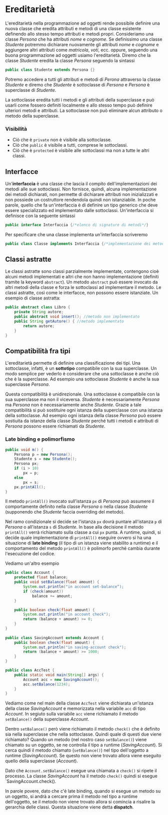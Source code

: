 # Ereditarietà
L'ereditarietà nella programmazione ad oggetti rende possibile definire una nuova classe che eredita attributi e metodi di una classe esistente definendo allo stesso tempo attributi e metodi propri. Consideriamo una classe *Persona* che ha attributi *nome* e *cognome*. Se definissimo una classe *Studente* potremmo dichiarare nuovamente gli attributi *nome* e *cognome* e aggiungere altri attributi come *matricola*, *voti*, ecc. oppure, seguendo una buona programmazione ad oggetti usiamo l'ereditarietà. Diremo che la classe *Studente* eredita la classe *Persona* seguendo la sintassi
```java
public class Studente extends Persona {}
```
Potremo accedere a tutti gli attributi e metodi di *Perona* attraverso la classe *Studente* e diremo che *Studente* è sottoclasse di *Persona* e *Persona* è superclasse di *Studente*.

La sottoclasse eredita tutti i metodi e gli attributi della superclasse e può usarli come fossero definiti localmente e allo stesso tempo può definire ulteriori metodi e attributi. La sottoclasse non può eliminare alcun attributo o metodo della superclasse.

### Visibilità
- Ciò che è `private` non è visibile alla sottoclasse.
- Ciò che `public` è visibile a tutti, comprese le sottoclassi.
- Ciò che è `protected` è visibile alle sottoclassi ma non a tutte le altri classi.

## Interfacce
Un'**interfaccia** è una classe che lascia il compito dell'implementazioni dei metodi alle sue sottoclassi. Non fornisce, quindi, alcuna implementazione dei metodi dichiarati, non permette di dichiarare attributi non inizializzati e non possiede un costruttore rendendola quindi non istanziabile. In poche parole, quello che fa un'interfaccia è di definire un tipo generico che deve essere specializzato ed implementato dalle sottoclassi. Un'interfaccia si definisce con la seguente sintassi
```java
public interface Interfaccia {/*elenco di signature di metodi*/}
```
Per specificare che una classe implementa un'interfaccia scriveremo
```java
public class Classe implements Interfaccia {/*implementazione dei metodi elencati nell'interfaccia*/}
```

## Classi astratte
Le classi astratte sono classi parzialmente implementate, contengono cioè alcuni metodi implementati e altri che non hanno implementazione (definiti tramite la keyword `abstract`). Un metodo `abstract` può essere invocato da altri metodi della classe e forza le sottoclassi ad implementare il metodo. Le classi astratte, così come le interfacce, non possono essere istanziate.
Un esempio di classe astratta:
```java
public abstract class Libro {
	private String autore;
	public abstract void insert(); //metodo non implementato
	public String getAutore() { //metodo implementato
		return autore;
	}
}
```

## Compatibilità fra tipi
L'ereditarietà permette di definire una classificazione dei tipi. Una sottoclasse, infatti, è un **sottotipo** compatibile con la sua superclasse. Un modo semplice per vederlo è considerare che una sottoclasse è anche ciò che è la superclasse. Ad esempio una sottoclasse *Studente* è anche la sua superclasse *Persona*.

Questa compatibilità è unidirezionale. Una sottoclasse è compatibile con la sua superclasse ma non il viceversa. *Studente* è necessariamente *Persona* ma *Persona* non è necessariamente anche *Studente*. Grazie a tale compatibilità si può sostituire ogni istanza della superclasse con una istanza della sottoclasse. Ad esempio ogni istanza della classe *Persona* può essere sostiuita da istanze della classe *Studente* perché tutti i metodi e attributi di *Persona* possono essere richiamati da *Studente*.

### Late binding e polimorfismo
```java
public void m() {
	Persona p = new Persona();
	Studente s = new Studente();
	Persona px;
	if (i > 10)
		px = p;
	else
		px = s;
	px.printAll();
}
```
Il metodo `printAll()` invocato sull'istanza `px` di *Persona* può assumere il comportamente definito nella classe *Persona* o nella classe *Studente* (supponendo che *Studente* faccia overriding del metodo).

Nel ramo condizionale si decide se l'istanza `px` dovrà puntare all'istanza `p` di *Persona* o all'istanza `s` di *Studente*. In base alla decisione il metodo `printAll()` verrà richiamato sulla classe a cui `px` punta. A runtime, quindi, si decide quale implementazione di `printAll()` eseguire ovvero si ha una situazione di **late binding** (il tipo di un istanza viene stabilito a runtime) e il comportamento del metodo `printAll()` è polimorfo perché cambia durante l'esecuzione del codice.

Vediamo un'altro esempio
```java
public class Account {
	protected float balance;
	public void setBalance(float amount) {
		System.out.println("in account set-balance“);
		if (check(amount))
			balance += amount;
	}

	public boolean check(float amount) {
		System.out.println("in account check");
		return (balance + amount) >= 0;
	}
}
						   
public class SavingAccount extends Account {
	public boolean check(float amount) {
		System.out.println("in saving-account check");
		return (balance + amount) >= 1000;
	}
}

public class AccTest {
	public static void main(String[] args) {
		Account acc = new SavingAccount();
		acc.setBalance(1234);
	}
}
```

 Vediamo come nel main della classe `AccTest` viene dichiarata un'istanza della classe *SavingAccount* e memorizzata nella variabile `acc` di tipo *Account*. In segiuto sulla variabile `acc` viene richiamato il metodo `setBalance()` della superclasse *Account*.

Dentro `setBalance()` però viene richiamato il metodo `check()` che è definito sia nella superclasse che nella sottoclasse. Quindi quale di questi due viene richiamato? Quando un metodo (nel nostro caso `setBalance()`) viene chiamato su un oggetto, se ne controlla il tipo a runtime (*SavingAccount*). Si cerca quindi il metodo chiamato (`setBalance()`) nel tipo dell'oggetto a runtime (*SavingAccount*). Se questo non viene trovato allora viene eseguito quello della superclasse (*Account*).

Dato che `Account.setBalance()` esegue una chiamata a `check()` si ripete il processo. La classe *SavingAccount* ha il metodo `check()` quindi si esegue `SavingAccount.check().

In parole povere, dato che c'è late binding, quando si esegue un metodo su un oggetto, si andrà a cercare prima il metodo nel tipo a runtime dell'oggetto, se il metodo non viene trovato allora si comincia a risalire la gerarchia delle classi. Questa situazione viene detta **dispatch**.